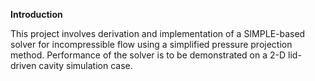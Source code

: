 **Introduction**

This project involves derivation and implementation of a SIMPLE-based
solver for incompressible flow using a simplified pressure projection method.
Performance of the solver is to be demonstrated on a 2-D lid-driven cavity
simulation case.